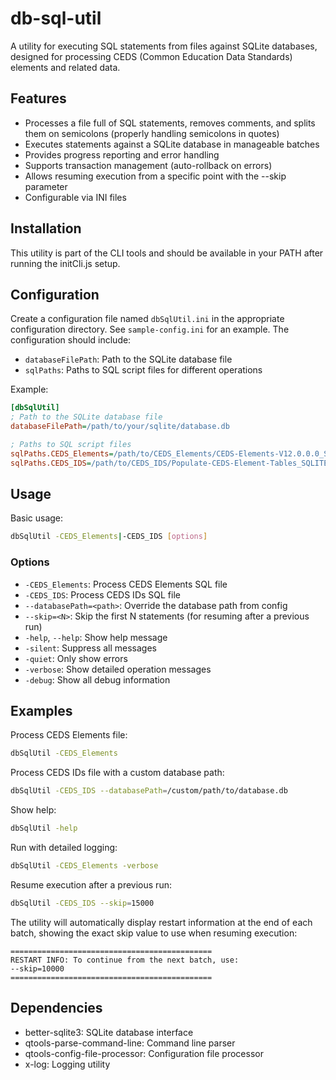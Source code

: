 # db-sql-util

A utility for executing SQL statements from files against SQLite databases, designed for processing CEDS (Common Education Data Standards) elements and related data.

## Features

- Processes a file full of SQL statements, removes comments, and splits them on semicolons (properly handling semicolons in quotes)
- Executes statements against a SQLite database in manageable batches
- Provides progress reporting and error handling
- Supports transaction management (auto-rollback on errors)
- Allows resuming execution from a specific point with the --skip parameter
- Configurable via INI files

## Installation

This utility is part of the CLI tools and should be available in your PATH after running the initCli.js setup.

## Configuration

Create a configuration file named `dbSqlUtil.ini` in the appropriate configuration directory. See `sample-config.ini` for an example. The configuration should include:

- `databaseFilePath`: Path to the SQLite database file
- `sqlPaths`: Paths to SQL script files for different operations

Example:

```ini
[dbSqlUtil]
; Path to the SQLite database file
databaseFilePath=/path/to/your/sqlite/database.db

; Paths to SQL script files
sqlPaths.CEDS_Elements=/path/to/CEDS_Elements/CEDS-Elements-V12.0.0.0_SQLITE.sql
sqlPaths.CEDS_IDS=/path/to/CEDS_IDS/Populate-CEDS-Element-Tables_SQLITE.sql
```

## Usage

Basic usage:

```bash
dbSqlUtil -CEDS_Elements|-CEDS_IDS [options]
```

### Options

- `-CEDS_Elements`: Process CEDS Elements SQL file
- `-CEDS_IDS`: Process CEDS IDs SQL file
- `--databasePath=<path>`: Override the database path from config
- `--skip=<N>`: Skip the first N statements (for resuming after a previous run)
- `-help`, `--help`: Show help message
- `-silent`: Suppress all messages
- `-quiet`: Only show errors
- `-verbose`: Show detailed operation messages
- `-debug`: Show all debug information

## Examples

Process CEDS Elements file:
```bash
dbSqlUtil -CEDS_Elements
```

Process CEDS IDs file with a custom database path:
```bash
dbSqlUtil -CEDS_IDS --databasePath=/custom/path/to/database.db
```

Show help:
```bash
dbSqlUtil -help
```

Run with detailed logging:
```bash
dbSqlUtil -CEDS_Elements -verbose
```

Resume execution after a previous run:
```bash
dbSqlUtil -CEDS_IDS --skip=15000
```

The utility will automatically display restart information at the end of each batch, showing the exact skip value to use when resuming execution:
```
=============================================
RESTART INFO: To continue from the next batch, use:
--skip=10000
=============================================
```

## Dependencies

- better-sqlite3: SQLite database interface
- qtools-parse-command-line: Command line parser
- qtools-config-file-processor: Configuration file processor
- x-log: Logging utility